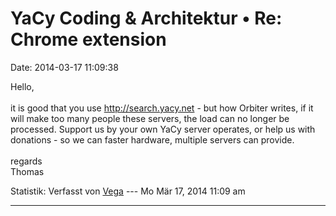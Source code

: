 YaCy Coding & Architektur • Re: Chrome extension
================================================

Date: 2014-03-17 11:09:38

Hello,\
\
it is good that you use <http://search.yacy.net> - but how Orbiter
writes, if it will make too many people these servers, the load can no
longer be processed. Support us by your own YaCy server operates, or
help us with donations - so we can faster hardware, multiple servers can
provide.\
\
regards\
Thomas

Statistik: Verfasst von
[Vega](http://forum.yacy-websuche.de/memberlist.php?mode=viewprofile&u=69)
--- Mo Mär 17, 2014 11:09 am

------------------------------------------------------------------------
